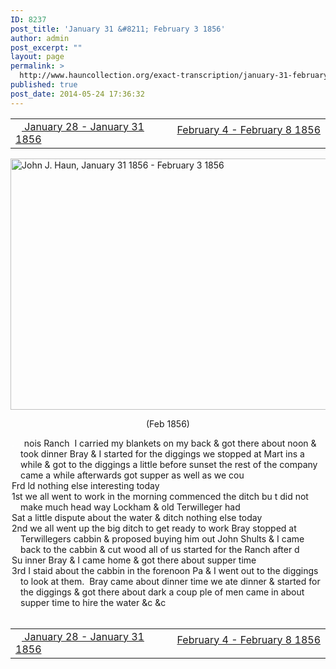```yaml
---
ID: 8237
post_title: 'January 31 &#8211; February 3 1856'
author: admin
post_excerpt: ""
layout: page
permalink: >
  http://www.hauncollection.org/exact-transcription/january-31-february-3-1856/
published: true
post_date: 2014-05-24 17:36:32
---
```

<table style="width: 100%;" align="center">
<tbody>
<tr>
<td width="50%"><a title="January 28 – January 31 1856" href="http://www.hauncollection.org/version-2/version-ii-series-i/january-28-january-31-1856/"><img src="https://lh3.googleusercontent.com/-EFJpxxNiPNw/VqgtWBCZrMI/AAAAAAAAAFU/WfY4lPFWWkg/s800-Ic42/Soeb-Plain-Arrows-8-10px.png" alt="" width="10" height="10" /> January 28 - January 31 1856</a></td>
<td style="text-align: right;"><a title="February 4 – February 8 1856" href="http://www.hauncollection.org/version-2/version-ii-series-i/february-4-february-8-1856/"> February 4 - February 8 1856 <img src="https://lh3.googleusercontent.com/-67k0cYlpXHw/VqgtWKz1MXI/AAAAAAAAAFU/k9PW_Piyurk/s800-Ic42/Soeb-Plain-Arrows-5-10px.png" alt="" width="10" height="10" /></a></td>
</tr>
</tbody>
</table>
<a href="http://www.hauncollection.org/wp-content/uploads/John Haun/JJH_143_January 31 1856 - February 3 1856.JPG" target="_blank" rel="noopener"><img class="alignnone wp-image-2372 size-large" src="http://www.hauncollection.org/wp-content/uploads/John Haun/JJH_143_January 31 1856 - February 3 1856-1024x682.jpg" alt="John J. Haun, January 31 1856 - February 3 1856" width="604" height="402" /></a>
<p style="text-align: center;">(Feb 1856)</p>

<div style="text-indent: -1em; padding-left: 16px;"><span style="color: #ffffff;">.</span>    nois Ranch  I carried my blankets on my back &amp; got there about noon
&amp; took dinner Bray &amp; I started for the diggings we stopped at Mart
ins a while &amp; got to the diggings a little before sunset the rest of the
company came a while afterwards got supper as well as we cou</div>
<div style="text-indent: -1em; padding-left: 16px;">Frd ld nothing else interesting today</div>
<div style="text-indent: -1em; padding-left: 16px;">1st we all went to work in the morning commenced the ditch bu
t did not make much head way Lockham &amp; old Terwilleger had</div>
<div style="text-indent: -1em; padding-left: 16px;">Sat a little dispute about the water &amp; ditch nothing else today</div>
<div style="text-indent: -1em; padding-left: 16px;">2nd we all went up the big ditch to get ready to work Bray stopped at
Terwillegers cabbin &amp; proposed buying him out John Shults &amp; I came
back to the cabbin &amp; cut wood all of us started for the Ranch after d</div>
<div style="text-indent: -1em; padding-left: 16px;">Su inner Bray &amp; I came home &amp; got there about supper time</div>
<div style="text-indent: -1em; padding-left: 16px;">3rd I staid about the cabbin in the forenoon Pa &amp; I went out to the
diggings to look at them.  Bray came about dinner time we ate
dinner &amp; started for the diggings &amp; got there about dark a coup
ple of men came in about supper time to hire the water &amp;c &amp;c</div>
&nbsp;
<table style="width: 100%;" align="center">
<tbody>
<tr>
<td width="50%"><a title="January 28 – January 31 1856" href="http://www.hauncollection.org/version-2/version-ii-series-i/january-28-january-31-1856/"><img src="https://lh3.googleusercontent.com/-EFJpxxNiPNw/VqgtWBCZrMI/AAAAAAAAAFU/WfY4lPFWWkg/s800-Ic42/Soeb-Plain-Arrows-8-10px.png" alt="" width="10" height="10" /> January 28 - January 31 1856</a></td>
<td style="text-align: right;"><a title="February 4 – February 8 1856" href="http://www.hauncollection.org/version-2/version-ii-series-i/february-4-february-8-1856/"> February 4 - February 8 1856 <img src="https://lh3.googleusercontent.com/-67k0cYlpXHw/VqgtWKz1MXI/AAAAAAAAAFU/k9PW_Piyurk/s800-Ic42/Soeb-Plain-Arrows-5-10px.png" alt="" width="10" height="10" /></a></td>
</tr>
</tbody>
</table>